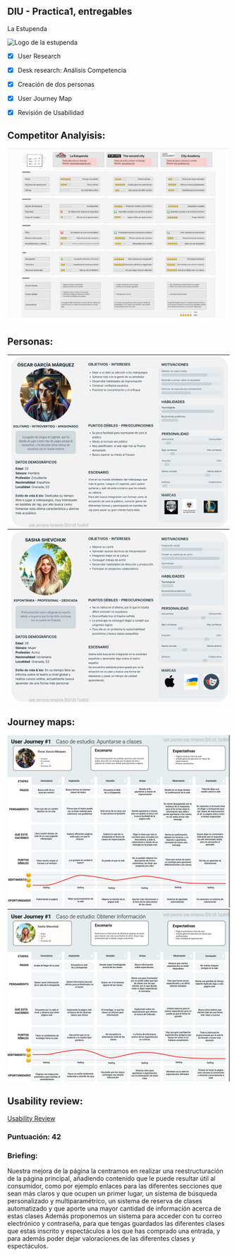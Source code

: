 ## DIU - Practica1, entregables

La Estupenda

![Logo de la estupenda](https://github.com/Yak-madrugador/DIU1.Yak-Madrugador/assets/104521143/57165558-12a6-40bc-a1ef-cedf17108782)


- [x] User Research
- [x] Desk research: Análisis Competencia 
- [x] Creación de dos personas 
- [x] User Journey Map
- [x] Revisión de Usabilidad 


## Competitor Analyisis:
![Competitor Analysis](Images/CompetitorAnalysis.png)

## Personas:
![Persona1](Images/Persona1.png)
![Persona2](Images/Persona2.png)

## Journey maps:
![JourneyMap1](Images/JourneyMap1.png)
![JourneyMap2](Images/JourneyMap2.png)

## Usability review:
[Usability Review](UsabilityReview.pdf)
### Puntuación: 42
### Briefing:
Nuestra mejora de la página la centramos en realizar una reestructuración de la página principal, añadiendo contenido que le puede resultar útil al consumidor, como por ejemplo enlaces para las diferentes secciones que sean más claros y que ocupen un primer lugar, un sistema de búsqueda personalizado y multiparamétrico, un sistema de reserva de clases automatizado y que aporte una mayor cantidad de información acerca de estas clases
Además proponemos un sistema para acceder con tu correo electrónico y contraseña, para que tengas guardados las diferentes clases que estas inscrito y espectáculos a los que has comprado una entrada, y para además poder dejar valoraciones de las diferentes clases y espectáculos. 
